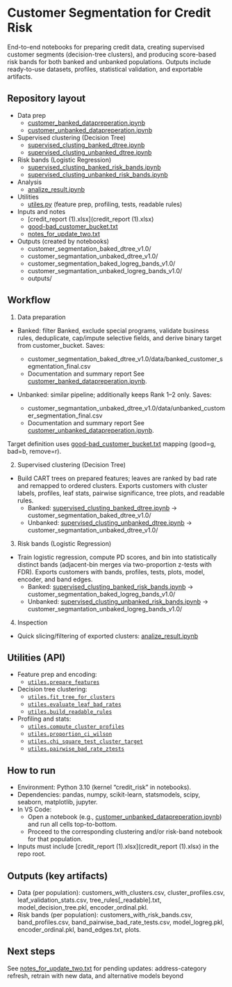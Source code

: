 # Customer Segmentation for Credit Risk

End-to-end notebooks for preparing credit data, creating supervised customer segments (decision-tree clusters), and producing score-based risk bands for both banked and unbanked populations. Outputs include ready-to-use datasets, profiles, statistical validation, and exportable artifacts.

## Repository layout

- Data prep
  - [customer_banked_datapreperation.ipynb](customer_banked_datapreperation.ipynb)
  - [customer_unbanked_datapreperation.ipynb](customer_unbanked_datapreperation.ipynb)
- Supervised clustering (Decision Tree)
  - [supervised_clusting_banked_dtree.ipynb](supervised_clusting_banked_dtree.ipynb)
  - [supervised_clusting_unbanked_dtree.ipynb](supervised_clusting_unbanked_dtree.ipynb)
- Risk bands (Logistic Regression)
  - [supervised_clusting_banked_risk_bands.ipynb](supervised_clusting_banked_risk_bands.ipynb)
  - [supervised_clusting_unbanked_risk_bands.ipynb](supervised_clusting_unbanked_risk_bands.ipynb)
- Analysis
  - [analize_result.ipynb](analize_result.ipynb)
- Utilities
  - [utiles.py](utiles.py) (feature prep, profiling, tests, readable rules)
- Inputs and notes
  - [credit_report (1).xlsx](credit_report (1).xlsx)
  - [good-bad_customer_bucket.txt](good-bad_customer_bucket.txt)
  - [notes_for_update_two.txt](notes_for_update_two.txt)
- Outputs (created by notebooks)
  - customer_segmentation_baked_dtree_v1.0/
  - customer_segmantation_unbaked_dtree_v1.0/
  - customer_segmentation_baked_logreg_bands_v1.0/
  - customer_segmantation_unbaked_logreg_bands_v1.0/
  - outputs/

## Workflow

1) Data preparation
- Banked: filter Banked, exclude special programs, validate business rules, deduplicate, cap/impute selective fields, and derive binary target from customer_bucket. Saves:
  - customer_segmentation_baked_dtree_v1.0/data/banked_customer_segmentation_final.csv
  - Documentation and summary report
  See [customer_banked_datapreperation.ipynb](customer_banked_datapreperation.ipynb).

- Unbanked: similar pipeline; additionally keeps Rank 1–2 only. Saves:
  - customer_segmantation_unbaked_dtree_v1.0/data/unbanked_customer_segmentation_final.csv
  - Documentation and summary report
  See [customer_unbanked_datapreperation.ipynb](customer_unbanked_datapreperation.ipynb).

Target definition uses [good-bad_customer_bucket.txt](good-bad_customer_bucket.txt) mapping (good=g, bad=b, remove=r).

2) Supervised clustering (Decision Tree)
- Build CART trees on prepared features; leaves are ranked by bad rate and remapped to ordered clusters. Exports customers with cluster labels, profiles, leaf stats, pairwise significance, tree plots, and readable rules.
  - Banked: [supervised_clusting_banked_dtree.ipynb](supervised_clusting_banked_dtree.ipynb) → customer_segmentation_baked_dtree_v1.0/
  - Unbanked: [supervised_clusting_unbanked_dtree.ipynb](supervised_clusting_unbanked_dtree.ipynb) → customer_segmantation_unbaked_dtree_v1.0/

3) Risk bands (Logistic Regression)
- Train logistic regression, compute PD scores, and bin into statistically distinct bands (adjacent-bin merges via two-proportion z-tests with FDR). Exports customers with bands, profiles, tests, plots, model, encoder, and band edges.
  - Banked: [supervised_clusting_banked_risk_bands.ipynb](supervised_clusting_banked_risk_bands.ipynb) → customer_segmentation_baked_logreg_bands_v1.0/
  - Unbanked: [supervised_clusting_unbanked_risk_bands.ipynb](supervised_clusting_unbanked_risk_bands.ipynb) → customer_segmantation_unbaked_logreg_bands_v1.0/

4) Inspection
- Quick slicing/filtering of exported clusters: [analize_result.ipynb](analize_result.ipynb)

## Utilities (API)

- Feature prep and encoding:
  - [`utiles.prepare_features`](utiles.py)
- Decision tree clustering:
  - [`utiles.fit_tree_for_clusters`](utiles.py)
  - [`utiles.evaluate_leaf_bad_rates`](utiles.py)
  - [`utiles.build_readable_rules`](utiles.py)
- Profiling and stats:
  - [`utiles.compute_cluster_profiles`](utiles.py)
  - [`utiles.proportion_ci_wilson`](utiles.py)
  - [`utiles.chi_square_test_cluster_target`](utiles.py)
  - [`utiles.pairwise_bad_rate_ztests`](utiles.py)

## How to run

- Environment: Python 3.10 (kernel “credit_risk” in notebooks).
- Dependencies: pandas, numpy, scikit-learn, statsmodels, scipy, seaborn, matplotlib, jupyter.
- In VS Code:
  - Open a notebook (e.g., [customer_unbanked_datapreperation.ipynb](customer_unbanked_datapreperation.ipynb)) and run all cells top-to-bottom.
  - Proceed to the corresponding clustering and/or risk-band notebook for that population.
- Inputs must include [credit_report (1).xlsx](credit_report (1).xlsx) in the repo root.

## Outputs (key artifacts)

- Data (per population): customers_with_clusters.csv, cluster_profiles.csv, leaf_validation_stats.csv, tree_rules[_readable].txt, model_decision_tree.pkl, encoder_ordinal.pkl.
- Risk bands (per population): customers_with_risk_bands.csv, band_profiles.csv, band_pairwise_bad_rate_tests.csv, model_logreg.pkl, encoder_ordinal.pkl, band_edges.txt, plots.

## Next steps

See [notes_for_update_two.txt](notes_for_update_two.txt) for pending updates: address-category refresh, retrain with new data, and alternative models beyond
